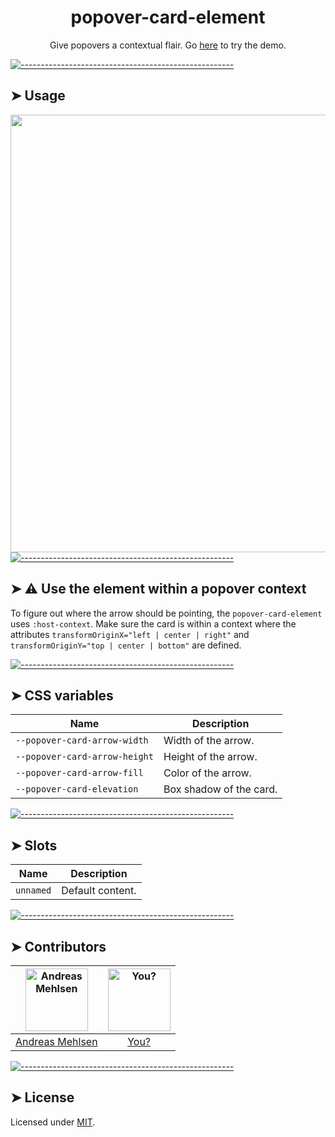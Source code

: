 <h1 align="center">popover-card-element</h1>
<p align="center">Give popovers a contextual flair. Go <a href="http://elem.dev/demo/popover">here</a> to try the demo.</p>


[![-----------------------------------------------------](https://raw.githubusercontent.com/andreasbm/readme/master/assets/lines/colored.png)](#usage)

## ➤ Usage

<a href="http://elem.dev/demo/popover" align="center">
  <img src="https://raw.githubusercontent.com/andreasbm/elements/master/screenshots/popover-element.png?token=AF-iBcyjgC0OGnP3B1p7Fkc63gl-kwI9ks5cg6mQwA%3D%3D" width="700" />
<a/


[![-----------------------------------------------------](https://raw.githubusercontent.com/andreasbm/readme/master/assets/lines/colored.png)](#-use-the-element-within-a-popover-context)

## ➤ ⚠️ Use the element within a popover context

To figure out where the arrow should be pointing, the `popover-card-element` uses `:host-context`. Make sure the card is within a context where the attributes `transformOriginX="left | center | right"` and `transformOriginY="top | center | bottom"` are defined.


[![-----------------------------------------------------](https://raw.githubusercontent.com/andreasbm/readme/master/assets/lines/colored.png)](#css-variables)

## ➤ CSS variables

| Name | Description |
| ------- | ------- |
| `--popover-card-arrow-width` | Width of the arrow. |
| `--popover-card-arrow-height` | Height of the arrow. |
| `--popover-card-arrow-fill` | Color of the arrow. |
| `--popover-card-elevation` | Box shadow of the card. |


[![-----------------------------------------------------](https://raw.githubusercontent.com/andreasbm/readme/master/assets/lines/colored.png)](#slots)

## ➤ Slots

| Name | Description |
| ------- | ------- |
| `unnamed` | Default content. |


[![-----------------------------------------------------](https://raw.githubusercontent.com/andreasbm/readme/master/assets/lines/colored.png)](#contributors)

## ➤ Contributors
	
|[<img alt="Andreas Mehlsen" src="https://avatars1.githubusercontent.com/u/6267397?s=460&v=4" width="100">](https://twitter.com/andreasmehlsen) | [<img alt="You?" src="https://joeschmoe.io/api/v1/random" width="100">](https://github.com/andreasbm/elements/blob/master/CONTRIBUTING.md)|
|:---: | :---:|
|[Andreas Mehlsen](https://twitter.com/andreasmehlsen) | [You?](https://github.com/andreasbm/elements/blob/master/CONTRIBUTING.md)|

[![-----------------------------------------------------](https://raw.githubusercontent.com/andreasbm/readme/master/assets/lines/colored.png)](#license)

## ➤ License
	
Licensed under [MIT](https://opensource.org/licenses/MIT).